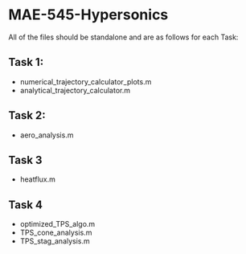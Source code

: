 # MAE-545-Hypersonics

All of the files should be standalone and are as follows for each Task:


## Task 1: 
- numerical_trajectory_calculator_plots.m
- analytical_trajectory_calculator.m


## Task 2: 
- aero_analysis.m


## Task 3
- heatflux.m


## Task 4
- optimized_TPS_algo.m
- TPS_cone_analysis.m
- TPS_stag_analysis.m
